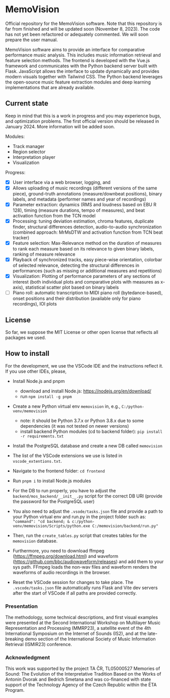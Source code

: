 # MemoVision

Official repository for the MemoVision software. 
Note that this repository is far from finished and will be updated soon (November 8, 2023). The code has not yet been refactored or adequately commented. We will soon prepare the user manual.

MemoVision software aims to provide an interface for comparative performance music analysis. This includes music information retrieval and feature selection methods. The frontend is developed with the Vue.js framework and communicates with the Python backend server built with Flask. JavaScript allows the interface to update dynamically and provides modern visuals together with Tailwind CSS. The Python backend leverages the open-source music feature extraction modules and deep learning implementations that are already available.

## Current state

Keep in mind that this is a work in progress and you may experience bugs, and optimization problems. The first official version should be released in January 2024. More information will be added soon.

Modules: 
- Track manager
- Region selector
- Interpretation player
- Visualization

Progress:
- [x] User interface via a web browser, logging, and 
- [x] Allows uploading of music recordings (different versions of the same piece), ground-truth annotations (measure/downbeat positions), binary labels, and metadata (performer names and year of recordings)
- [x] Parameter extraction: dynamics (RMS and loudness based on EBU R 128), timing (measure durations, tempo of measures), and beat activation function from the TCN model
- [x] Processing: tuning deviation estimation, chroma features, duplicate finder, structural differences detection, audio-to-audio synchronization (combined approach: MrMsDTW and activation function from TCN beat tracker)
- [x] Feature selection: Max-Relevance method on the duration of measures to rank each measure based on its relevance to given binary labels, ranking of measure relevance
- [x] Playback of synchronized tracks, easy piece-wise orientation, colorbar of selected relevance, detecting the structural differences in performances (such as missing or additional measures and repetitions)
- [x] Visualization: Plotting of performance parameters of any sections of interest (both individual plots and comparative plots with measures as x-axis), statistical scatter plot based on binary labels
- [ ] Piano roll: automatic transcription to MIDI piano roll (bytedance-based), onset positions and their distribution (available only for piano recordings), IOI plots

## License

So far, we suppose the MIT License or other open license that reflects all packages we used.

## How to install

For the development, we use the VSCode IDE and the instructions reflect it. If you use other IDEs, please, 

* Install Node.js and pnpm
  * download and install Node.js: https://nodejs.org/en/download/
  * run `npm install -g pnpm`
* Create a new Python virtual env `memovision` in, e.g., `C:/python-venv/memovision`
  * note: it should be Python 3.7.x or Python 3.8.x due to some dependencies (it was not tested on newer versions)
  * install backend Python modules (cd to backend folder): `pip install -r requirements.txt`
* Install the PostgreSQL database and create a new DB called `memovision`
* The list of the VSCode extensions we use is listed in `vscode_extentions.txt`.

* Navigate to the frontend folder: `cd frontend`
* Run `pnpm i` to install Node.js modules
* For the DB to run properly, you have to adjust the `backend/mos_backend/__init__.py` script for the correct DB URI (provide the password for the PostgreSQL user)
* You also need to adjust the `.vsode/tasks.json` file and provide a path to your Python virtual env and run.py in the project folder such as: `"command": "cd backend; & c:/python-venv/memovision/Scripts/python.exe C:/memovision/backend/run.py"`
* Then, run the `create_tables.py` script that creates tables for the `memovision` database.
* Furthermore, you need to download ffmpeg (https://ffmpeg.org/download.html) and waveform (https://github.com/bbc/audiowaveform/releases) and add them to your sys path. FFmpeg loads the non-wav files and waveform renders the waveforms of audio recordings in the browser.
* Reset the VSCode session for changes to take place. The `.vscode/tasks.json` file automatically runs Flask and Vite dev servers after the start of VSCode if all paths are provided correctly.

### Presentation
The methodology, some technical descriptions, and first visual examples were presented at the Second International Workshop on Multilayer Music Representation and Processing (MMRP23), a satellite event of the 4th International Symposium on the Internet of Sounds (IS2), and at the late-breaking demo section of the International Society of Music Information Retrieval (ISMIR23) conference.
 
### Acknowledgment
This work was supported by the project TA ČR, TL05000527 Memories of Sound: The Evolution of the Interpretative Tradition
Based on the Works of Antonin Dvorak and Bedrich Smetana and was co-financed with state support of the Technology Agency
of the Czech Republic within the ÉTA Program.
